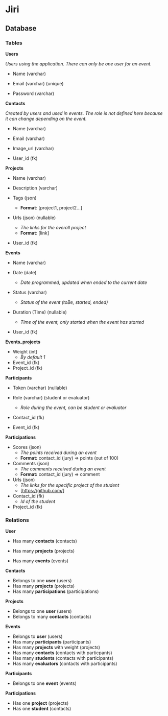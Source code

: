 # Jiri

## Database

### Tables

**Users**

*Users using the application. There can only be one user for an event.*

- Name (varchar)

- Email (varchar) (unique)

- Password (varchar)

  

**Contacts**

*Created by users and used in events. The role is not defined here because it can change depending on the event.*

- Name (varchar)

- Email (varchar)

- Image_url (varchar)

- User_id (fk)

  

**Projects**

- Name (varchar)

- Description (varchar)

- Tags (json)

  - **Format**: [project1, project2...]

- Urls (json) (nullable)

  - *The links for the overall project*
  - **Format**: [link]

- User_id (fk)

  

**Events**

- Name (varchar)

- Date (date)

  - *Date programmed, updated when ended to the current date*

- Status (varchar)

  - *Status of the event (toBe, started, ended)*

- Duration (Time) (nullable)

  - *Time of the event, only started when the event has started* 

- User_id (fk)

  

**Events_projects**

- Weight (int)
  - *By default 1*
- Event_id (fk)
- Project_id (fk)



**Participants**

- Token (varchar) (nullable)

- Role (varchar) (student or evaluator)

  - *Role during the event, can be student or evaluator*

- Contact_id (fk)

- Event_id (fk)

  

**Participations**

- Scores (json)
  - *The points received during an event*
  - **Format:** contact_id (jury) => points (out of 100) 
- Comments (json)
  - *The comments received during an event*
  - **Format:** contact_id (jury) => comment 
- Urls (json)
  - *The links for the specific project of the student*
  - [https://github.com/]
- Contact_id (fk)
  - *Id of the student*
- Project_id (fk)





### Relations

**User**

- Has many **contacts** (contacts)

- Has many **projects** (projects)

- Has many **events** (events)

  

**Contacts**

- Belongs to one **user** (users)
- Has many **projects** (projects)
- Has many **participations** (participations)



**Projects**

- Belongs to one **user** (users)
- Belongs to many **contacts** (contacts)



**Events**

- Belongs to **user** (users)
- Has many **participants** (participants)
- Has many **projects** with weight (projects)
- Has many **contacts** (contacts with particpants)
- Has many **students** (contacts with participants)
- Has many **evaluators** (contacts with participants)



**Participants**

- Belongs to one **event** (events)



**Participations**

- Has one **project** (projects)
- Has one **student** (contacts)
